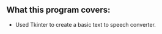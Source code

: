 What this program covers:
-------------------------

- Used Tkinter to create a basic text to speech converter. 